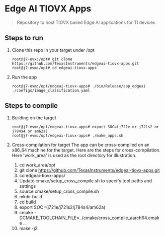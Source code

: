 # Edge AI TIOVX Apps
> Repository to host TIOVX based Edge AI applications for TI devices


## Steps to run

1. Clone this repo in your target under /opt

    ```console
    root@j7-evx:/opt# git clone https://github.com/TexasInstruments/edgeai-tiovx-apps.git
    root@j7-evm:/opt# cd edgeai-tiovx-apps
    ```

5. Run the app

     ```console
    root@j7-evm:/opt/edgeai-tiovx-apps# ./bin/Release/app_edgeai ./configs/image_classification.yaml
    ```

## Steps to compile

1. Building on the target

    ```console
    root@j7-evm:/opt/edgeai-tiovx-apps# export SOC=(j721e or j721s2 or j784s4 or am62a)
    root@j7-evm:/opt/edgeai-tiovx-apps# ./make_apps.sh
    ```
2. Cross-compilation for target
    The app can be cross-compiled on an x86_64 machine for the target. Here are the steps for cross-compilation.
    Here 'work_area' is used as the root directory for illustration.

    1) cd work_area/opt
    2) git clone https://github.com/TexasInstruments/edgeai-tiovx-apps.git
    3) cd edgeai-tiovx-apps/
    4) Update cmake/setup_cross_compile.sh to specify tool paths and settings
    5) source cmake/setup_cross_compile.sh
    6) mkdir build
    7) cd build
    8) export SOC=(j721e/j721s2/j784s4/am62a)
    9) cmake -DCMAKE_TOOLCHAIN_FILE=../cmake/cross_compile_aarch64.cmake ..
    10) make -j2